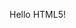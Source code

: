 <!DOCTYPE html>
<html>
<head>
<title>Meta Tags Example</title>
<meta name="keywords" content="HTML, Meta Tags, Metadata" />
<meta name="description" content="Learning about Meta Tags." />
<meta name="revised" content="Web, 12/1/22" />
</head>
<body>
<p>Hello HTML5!</p>
</body>
</html>
